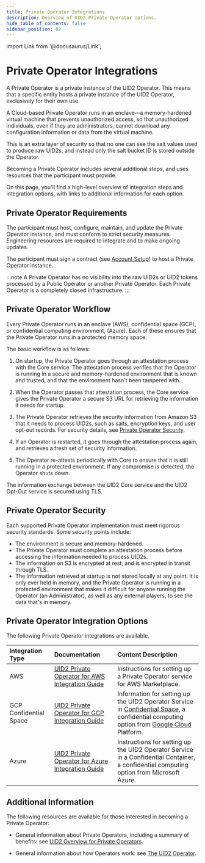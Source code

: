 ```yaml
---
title: Private Operator Integrations
description: Overview of UID2 Private Operator options.
hide_table_of_contents: false
sidebar_position: 02
---
```


import Link from '@docusaurus/Link';

# Private Operator Integrations

A Private Operator is a private instance of the UID2 <Link href="../ref-info/glossary-uid#gl-operator">Operator</Link>. This means that a specific entity hosts a private instance of the UID2 Operator, exclusively for their own use.

A Cloud-based Private Operator runs in an <Link href="../ref-info/glossary-uid#gl-enclave">enclave</Link>&#8212;a memory-hardened virtual machine that prevents unauthorized access, so that unauthorized individuals, even if they are administrators, cannot download any configuration information or data from the virtual machine.

This is an extra layer of security so that no one can see the salt values used to produce raw UID2s, and instead only the salt bucket ID is stored outside the Operator.

Becoming a Private Operator includes several additional steps, and uses resources that the participant must provide.

On this page, you'll find a high-level overview of integration steps and integration options, with links to additional information for each option.

## Private Operator Requirements

The participant must host, configure, maintain, and update the Private Operator instance, and must conform to strict security measures. Engineering resources are required to integrate and to make ongoing updates.

The participant must sign a contract (see [Account Setup](../getting-started/gs-account-setup.md)) to host a Private Operator instance.

:::note
A Private Operator has no visibility into the raw UID2s or UID2 tokens processed by a Public Operator or another Private Operator. Each Private Operator is a completely closed infrastructure.
:::

## Private Operator Workflow

Every Private Operator runs in an enclave (AWS), confidential space (GCP), or confidential computing environment, (Azure). Each of these ensures that the Private Operator runs in a protected memory space.

The basic workflow is as follows:

1. On startup, the Private Operator goes through an attestation process with the Core service. The attestation process verifies that the Operator is running in a secure and memory-hardened environment that is known and trusted, and that the environment hasn't been tampered with.

1. When the Operator passes that attestation process, the Core service gives the Private Operator a secure S3 URL for retrieving the information it needs for startup.

1. The Private Operator retrieves the security information from Amazon S3 that it needs to process UID2s, such as salts, encryption keys, and user opt-out records. For security details, see [Private Operator Security](#private-operator-security).

1. If an Operator is restarted, it goes through the attestation process again, and retrieves a fresh set of security information.

1. The Operator re-attests periodically with Core to ensure that it is still running in a protected environment. If any compromise is detected, the Operator shuts down.

The information exchange between the UID2 Core service and the UID2 Opt-Out service is secured using TLS.

## Private Operator Security

Each supported Private Operator implementation must meet rigorous security standards. Some security points include:

- The environment is secure and memory-hardened.
- The Private Operator must complete an attestation process before accessing the information needed to process UID2s.
- The information on S3 is encrypted at rest, and is encrypted in transit through TLS.
- The information retrieved at startup is not stored locally at any point. It is only ever held in memory, and the Private Operator is running in a protected environment that makes it difficult for anyone running the Operator (an Administrator), as well as any external players, to see the data that's in memory.

## Private Operator Integration Options

The following Private Operator integrations are available.

| Integration Type| Documentation | Content Description |
| :--- | :--- | :--- |
| AWS | [UID2 Private Operator for AWS Integration Guide](../guides/operator-guide-aws-marketplace.md) | Instructions for setting up a Private Operator service for AWS Marketplace. |
| GCP Confidential Space | [UID2 Private Operator for GCP Integration Guide](../guides/operator-private-gcp-confidential-space.md) | Information for setting up the UID2 Operator Service in [Confidential Space](https://cloud.google.com/confidential-computing#confidential-space), a confidential computing option from [Google Cloud](https://cloud.google.com/docs/overview/) Platform. |
| Azure | [UID2 Private Operator for Azure Integration Guide](../guides/operator-guide-azure-enclave.md) | Instructions for setting up the UID2 Operator Service in a Confidential Container, a confidential computing option from Microsoft Azure. |

## Additional Information

The following resources are available for those interested in becoming a Private Operator:

- General information about Private Operators, including a summary of benefits: see [UID2 Overview for Private Operators](../overviews/overview-operators-private.md).

- General information about how Operators work: see [The UID2 Operator](../ref-info/ref-operators-public-private.md).
